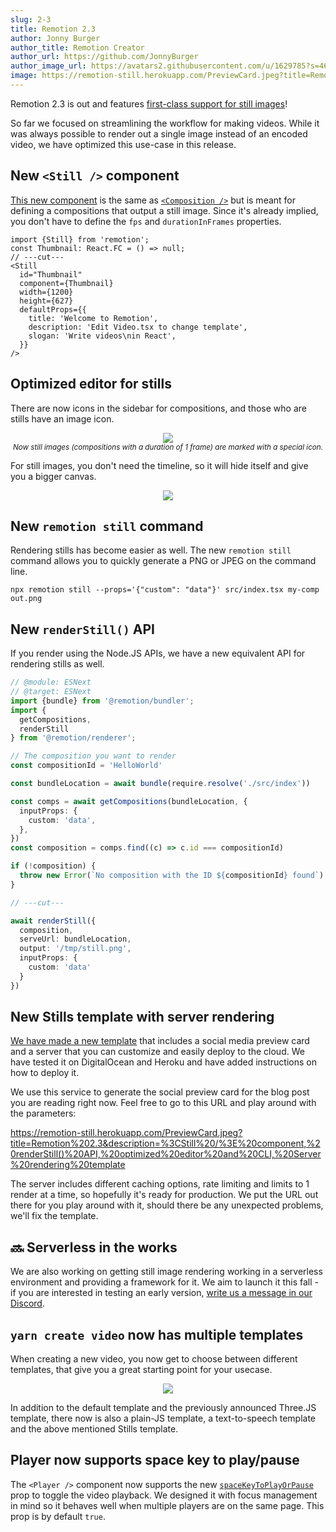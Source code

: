 ```yaml
---
slug: 2-3
title: Remotion 2.3
author: Jonny Burger
author_title: Remotion Creator
author_url: https://github.com/JonnyBurger
author_image_url: https://avatars2.githubusercontent.com/u/1629785?s=460&u=12eb94da6070d00fc924761ce06e3a428d01b7e9&v=4
image: https://remotion-still.herokuapp.com/PreviewCard.jpeg?title=Remotion%202.3&description=%3CStill%20/%3E%20component,%20renderStill()%20API,%20optimized%20editor%20and%20CLI,%20Server%20rendering%20template
---
```


Remotion 2.3 is out and features [first-class support for still images](/docs/stills)!

So far we focused on streamlining the workflow for making videos. While it was always possible to render out a single image instead of an encoded video, we have optimized this use-case in this release.

## New `<Still />` component

[This new component](/docs/still) is the same as [`<Composition />`](/docs/composition) but is meant for defining a compositions that output a still image. Since it's already implied, you don't have to define the `fps` and `durationInFrames` properties.

```tsx twoslash
import {Still} from 'remotion';
const Thumbnail: React.FC = () => null;
// ---cut---
<Still
  id="Thumbnail"
  component={Thumbnail}
  width={1200}
  height={627}
  defaultProps={{
    title: 'Welcome to Remotion',
    description: 'Edit Video.tsx to change template',
    slogan: 'Write videos\nin React',
  }}
/>
```

## Optimized editor for stills

There are now icons in the sidebar for compositions, and those who are stills have an image icon.

<p align="center">
  <img style={{maxWidth: 300}} src="/img/still-thumbnail.png"/> <br/>
  <em><sub>Now still images (compositions with a duration of 1 frame) are marked with a special icon.</sub></em>
</p>

For still images, you don't need the timeline, so it will hide itself and give you a bigger canvas.

<p align="center">
  <img style={{maxWidth: 600}} src="/img/notimeline.png"/> <br/>
</p>

## New `remotion still` command

Rendering stills has become easier as well. The new `remotion still` command allows you to quickly generate a PNG or JPEG on the command line.

```console
npx remotion still --props='{"custom": "data"}' src/index.tsx my-comp out.png
```

## New `renderStill()` API

If you render using the Node.JS APIs, we have a new equivalent API for rendering stills as well.

```ts twoslash
// @module: ESNext
// @target: ESNext
import {bundle} from '@remotion/bundler';
import {
  getCompositions,
  renderStill
} from '@remotion/renderer';

// The composition you want to render
const compositionId = 'HelloWorld'

const bundleLocation = await bundle(require.resolve('./src/index'))

const comps = await getCompositions(bundleLocation, {
  inputProps: {
    custom: 'data',
  },
})
const composition = comps.find((c) => c.id === compositionId)

if (!composition) {
  throw new Error(`No composition with the ID ${compositionId} found`)
}

// ---cut---

await renderStill({
  composition,
  serveUrl: bundleLocation,
  output: '/tmp/still.png',
  inputProps: {
    custom: 'data'
  }
})
```

## New Stills template with server rendering

[We have made a new template](https://github.com/remotion-dev/template-still) that includes a social media preview card and a server that you can customize and easily deploy to the cloud. We have tested it on DigitalOcean and Heroku and have added instructions on how to deploy it.

We use this service to generate the social preview card for the blog post you are reading right now. Feel free to go to this URL and play around with the parameters:

https://remotion-still.herokuapp.com/PreviewCard.jpeg?title=Remotion%202.3&description=%3CStill%20/%3E%20component,%20renderStill()%20API,%20optimized%20editor%20and%20CLI,%20Server%20rendering%20template

The server includes different caching options, rate limiting and limits to 1 render at a time, so hopefully it's ready for production. We put the URL out there for you play around with it, should there be any unexpected problems, we'll fix the template.

## 🔜 Serverless in the works

We are also working on getting still image rendering working in a serverless environment and providing a framework for it. We aim to launch it this fall - if you are interested in testing an early version, [write us a message in our Discord](https://discord.gg/6VzzNDwUwV).

## `yarn create video` now has multiple templates

When creating a new video, you now get to choose between different templates, that give you a great starting point for your usecase.

<p align="center">
  <img style={{maxWidth: 600}} src="/img/yarncreatetemplate.png"/> <br/>
</p>

In addition to the default template and the previously announced Three.JS template, there now is also a plain-JS template, a text-to-speech template and the above mentioned Stills template.

## Player now supports space key to play/pause

The `<Player />` component now supports the new [`spaceKeyToPlayOrPause`](https://www.remotion.dev/docs/player/#spacekeytoplayorpause) prop to toggle the video playback. We designed it with focus management in mind so it behaves well when multiple players are on the same page. This prop is by default `true`.
